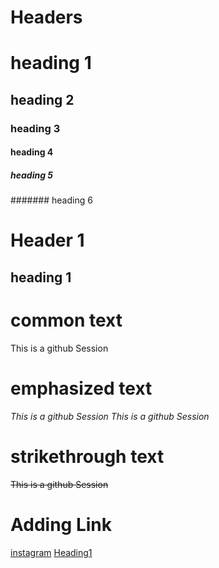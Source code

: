 # Headers
# heading 1
## heading 2
### heading 3
#### heading 4
##### heading 5
####### heading 6


Header 1
========
heading 1
----------

# common text
This is a github Session
# emphasized text
*This is a github Session*
_This is a github Session_
# strikethrough text
~~This is a github Session~~

Adding Link
===========
[instagram](https://www.instagram.com/)
[Heading1](#Header1 "goto Headers")
